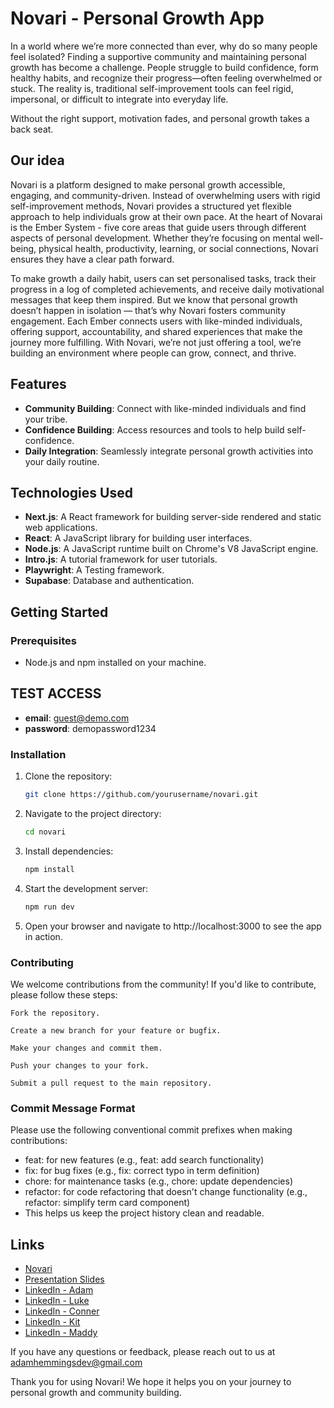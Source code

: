 # Novari - Personal Growth App

In a world where we’re more connected than ever, why do so many people feel isolated? Finding a supportive community and maintaining personal growth has become a challenge. People struggle to build confidence, form healthy habits, and recognize their progress—often feeling overwhelmed or stuck.
The reality is, traditional self-improvement tools can feel rigid, impersonal, or difficult to integrate into everyday life.

Without the right support, motivation fades, and personal growth takes a back seat.

## Our idea

Novari is a platform designed to make personal growth accessible, engaging, and community-driven. Instead of overwhelming users with rigid self-improvement methods, Novari provides a structured yet flexible approach to help individuals grow at their own pace.
At the heart of Novarai is the Ember System - five core areas that guide users through different aspects of personal development. Whether they’re focusing on mental well-being, physical health, productivity, learning, or social connections, Novari ensures they have a clear path forward.

To make growth a daily habit, users can set personalised tasks, track their progress in a log of completed achievements, and receive daily motivational messages that keep them inspired. But we know that personal growth doesn’t happen in isolation — that’s why Novari fosters community engagement. Each Ember connects users with like-minded individuals, offering support, accountability, and shared experiences that make the journey more fulfilling.
With Novari, we’re not just offering a tool, we’re building an environment where people can grow, connect, and thrive.

## Features

- **Community Building**: Connect with like-minded individuals and find your tribe.
- **Confidence Building**: Access resources and tools to help build self-confidence.
- **Daily Integration**: Seamlessly integrate personal growth activities into your daily routine.

## Technologies Used

- **Next.js**: A React framework for building server-side rendered and static web applications.
- **React**: A JavaScript library for building user interfaces.
- **Node.js**: A JavaScript runtime built on Chrome's V8 JavaScript engine.
- **Intro.js**: A tutorial framework for user tutorials.
- **Playwright**: A Testing framework.
- **Supabase**: Database and authentication.

## Getting Started

### Prerequisites

- Node.js and npm installed on your machine.

## TEST ACCESS

- **email**: guest@demo.com
- **password**: demopassword1234

### Installation

1. Clone the repository:

   ```bash
   git clone https://github.com/yourusername/novari.git

   ```

2. Navigate to the project directory:
   ```bash
   cd novari
   ```
3. Install dependencies:
   ```bash
   npm install
   ```
4. Start the development server:
   ```bash
   npm run dev
   ```
5. Open your browser and navigate to http://localhost:3000 to see the app in action.

### Contributing

We welcome contributions from the community! If you'd like to contribute, please follow these steps:

    Fork the repository.

    Create a new branch for your feature or bugfix.

    Make your changes and commit them.

    Push your changes to your fork.

    Submit a pull request to the main repository.

### Commit Message Format

Please use the following conventional commit prefixes when making contributions:

- feat: for new features (e.g., feat: add search functionality)
- fix: for bug fixes (e.g., fix: correct typo in term definition)
- chore: for maintenance tasks (e.g., chore: update dependencies)
- refactor: for code refactoring that doesn't change functionality (e.g., refactor: simplify term card component)
- This helps us keep the project history clean and readable.

## Links

- [Novari](https://well-being-app-final-project.vercel.app/auth/signin)
- [Presentation Slides](https://www.canva.com/design/DAGg--cQNLc/Y9WP7dp88ABfBhE-rwA8HA/edit)
- [LinkedIn - Adam](https://www.linkedin.com/in/adam-hemmings-75b71b55/)
- [LinkedIn - Luke](https://www.linkedin.com/in/luke-davies-296013254/)
- [LinkedIn - Conner](https://www.linkedin.com/in/conner-adamsons-0986352a7/)
- [LinkedIn - Kit](https://www.linkedin.com/in/kit-jones-64926a2aa/)
- [LinkedIn - Maddy](https://www.linkedin.com/in/madeleine-walsh-81737498/)

If you have any questions or feedback, please reach out to us at adamhemmingsdev@gmail.com

Thank you for using Novari! We hope it helps you on your journey to personal growth and community building.
